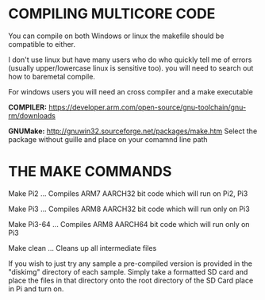 # COMPILING MULTICORE CODE

You can compile on both Windows or linux the makefile should be compatible to either.
>
I don't use linux but have many users who do who quickly tell me of errors (usually upper/lowercase linux is sensitive too). you will need to search out how to baremetal compile.

For windows users you will need an cross compiler and a make executable
>
<b>COMPILER:</b> https://developer.arm.com/open-source/gnu-toolchain/gnu-rm/downloads
>
<b>GNUMake:</b> http://gnuwin32.sourceforge.net/packages/make.htm
Select the package without guille and place on your comamnd line path
>
# THE MAKE COMMANDS
>
Make Pi2  ... Compiles ARM7 AARCH32 bit code which will run on Pi2, Pi3
>
Make Pi3  ... Compiles ARM8 AARCH32 bit code which will run only on Pi3
>
Make Pi3-64  ... Compiles ARM8 AARCH64 bit code which will run only on Pi3
>
Make clean ... Cleans up all intermediate files
>
If you wish to just try any sample a pre-compiled version is provided in the "diskimg" directory of each sample. Simply take a formatted SD card and place the files in that directory onto the root directory of the SD Card place in Pi and turn on. 
